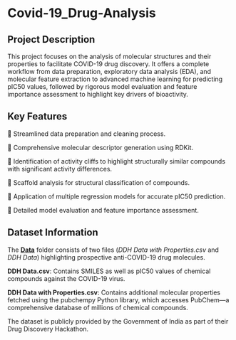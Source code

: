 # Covid-19_Drug-Analysis

## Project Description
This project focuses on the analysis of molecular structures and their properties to facilitate COVID-19 drug discovery. It offers a complete workflow from data preparation, exploratory data analysis (EDA), and molecular feature extraction to advanced machine learning for predicting pIC50 values, followed by rigorous model evaluation and feature importance assessment to highlight key drivers of bioactivity.

## Key Features

🔹 Streamlined data preparation and cleaning process.

🔹 Comprehensive molecular descriptor generation using RDKit.

🔹 Identification of activity cliffs to highlight structurally similar compounds with significant activity differences.

🔹 Scaffold analysis for structural classification of compounds.

🔹 Application of multiple regression models for accurate pIC50 prediction.

🔹 Detailed model evaluation and feature importance assessment.

## Dataset Information

The [**Data**](./data/) folder consists of two files (*DDH Data with Properties.csv* and *DDH Data*) highlighting prospective anti-COVID-19 drug molecules.

 **DDH Data.csv**: Contains SMILES as well as pIC50 values of chemical compounds against the COVID-19 virus.

**DDH Data with Properties.csv**: Contains additional molecular properties fetched using the pubchempy Python library, which accesses PubChem—a comprehensive database of millions of chemical compounds.

The dataset is publicly provided by the Government of India as part of their Drug Discovery Hackathon.


